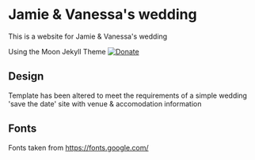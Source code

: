 # Jamie & Vanessa's wedding
This is a website for Jamie & Vanessa's wedding

Using the Moon Jekyll Theme [![Donate](https://img.shields.io/badge/paypal-donate-blue.svg)](https://www.paypal.me/taylantatli/0usd)  
  
## Design
Template has been altered to meet the requirements of a simple wedding 'save the date' site with venue & accomodation information

## Fonts
Fonts taken from https://fonts.google.com/